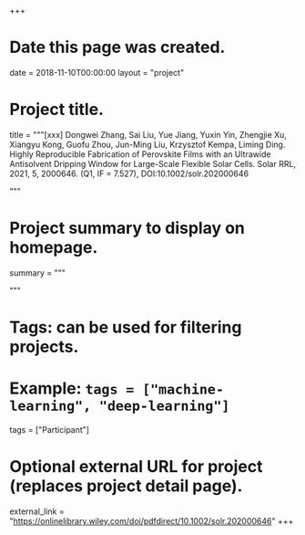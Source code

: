 +++
# Date this page was created.
date = 2018-11-10T00:00:00
layout = "project"

# Project title.
title = """[xxx] Dongwei Zhang, Sai Liu, Yue Jiang, Yuxin Yin, Zhengjie Xu, Xiangyu Kong, Guofu Zhou, Jun-Ming Liu, Krzysztof Kempa, Liming Ding. Highly Reproducible Fabrication of Perovskite Films with an Ultrawide Antisolvent Dripping Window for Large-Scale Flexible Solar Cells. Solar RRL, 2021, 5, 2000646. (Q1, IF = 7.527), DOI:10.1002/solr.202000646 

"""

# Project summary to display on homepage.
summary = """

 """

# Tags: can be used for filtering projects.
# Example: `tags = ["machine-learning", "deep-learning"]`
tags = ["Participant"]

# Optional external URL for project (replaces project detail page).
external_link = "https://onlinelibrary.wiley.com/doi/pdfdirect/10.1002/solr.202000646"
+++
